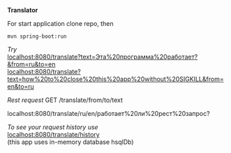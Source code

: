 <m5>**Translator**</m2>

For start application clone repo, then<br>
```
mvn spring-boot:run
```
*Try*<br>
<a href= "localhost:8080/translate?text=Эта%20программа%20работает?&from=ru&to=en">localhost:8080/translate?text=Эта%20программа%20работает?&from=ru&to=en</a><br>
<a href= "localhost:8080/translate?text=how%20to%20close%20this%20app%20without%20SIGKILL&from=en&to=ru">localhost:8080/translate?text=how%20to%20close%20this%20app%20without%20SIGKILL&from=en&to=ru</a>

*Rest request* GET /translate/from/to/text <br>

localhost:8080/translate/ru/en/работает%20ли%20рест%20запрос?

*To see your request history use* <br>
<a href="localhost:8080/translate/history">localhost:8080/translate/history</a><br>
(this app uses in-memory database hsqlDb)
